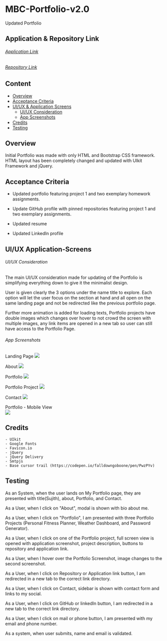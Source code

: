 # MBC-Portfolio-v2.0
Updated Portfolio

## Application & Repository Link

###### [Application Link](https://suji-gith.github.io/MBC-Portfolio-v2.0/)

###### [Repository Link](https://github.com/Suji-GitH/MBC-Portfolio-v2.0)

## Content
- [Overview](#Overview)
- [Acceptance Criteria](#Acceptance-Criteria)
- [UI/UX & Application Screens](#UI/UX-Application-Screens)
    - [UI/UX Consideration](#UI/UX-Consideration)
    - [App Screenshots](#App-Screenshots)
- [Credits](#Credits)
- [Testing](#Testing)

## Overview

Initial Portfolio was made with only HTML and Bootstrap CSS framework. HTML layout has been completely changed and updated with UIkit Framework and jQuery.

## Acceptance Criteria

* Updated portfolio featuring project 1 and two exemplary homework assignments. 

* Update GitHub profile with pinned repositories featuring project 1 and two exemplary assignments. 

* Updated resume

* Updated LinkedIn profile

## UI/UX Application-Screens

###### UI/UX Consideration

The main UI/UX consideration made for updating of the Portfolio is simplifying everything down to give it the minimalist design. 

User is given clearly the 3 options under the name title to explore. Each option will let the user focus on the section at hand and all open on the same landing page and not be redirected like the previous portfolio page. 

Further more animation is added for loading texts, Portfolio projects have double images which changes over hover to not crowd the screen with multiple images, any link items are opened in a new tab so user can still have access to the Portfolio Page. 

###### App Screenshots

Landing Page
<img src = "../assets/img/ScreenShots/LandingPage.jpg">

About
<img src = "../assets/img/ScreenShots/About.jpg">

Portfolio
<img src = "../assets/img/ScreenShots/Portfolio.jpg">

Portfolio Project
<img src = "../assets/img/ScreenShots/PortfolioProject.jpg">

Contact
<img src = "../assets/img/ScreenShots/Contact.jpg">

Portfolio - Mobile View <br>
<img src = "../assets/img/ScreenShots/MobileView.jpg">

## Credits

    - UIkit
    - Google Fonts
    - Favicon.io 
    - jQuery
    - jQuery Delivery
    - Smtpjs 
    - Base cursor trail (https://codepen.io/falldowngoboone/pen/PwzPYv)

## Testing

As an System, when the user lands on My Portfolio page, they are presented with title(Sujith), about, Portfolio, and Contact. 

As a User, when I click on "About", modal is shown with bio about me. 

As a User, when I click on "Portfolio", I am presented with three Portfolio Projects (Personal Fitness Planner, Weather Dashboard, and Password Generator). 

As a User, when I click on one of the Portfolio project, full screen view is opened with application screenshot, project description, buttons to repository and application link. 

As a User, when I hover over the Portfolio Screenshot, image changes to the second screenshot. 

As a User, when I click on Repository or Application link button, I am redirected in a new tab to the correct link directory.

As a User, when I click on Contact, sidebar is shown with contact form and links to my social. 

As a User, when I click on GitHub or linkedIn button, I am redirected in a new tab to the correct link directory.

As a User, when I click on mail or phone button, I am presented with my email and phone number. 

As a system, when user submits, name and email is validated.